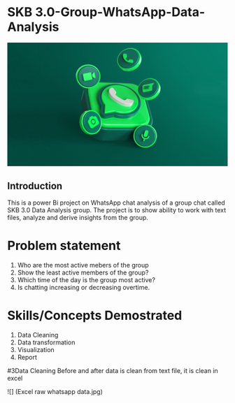 # SKB 3.0-Group-WhatsApp-Data-Analysis
![](WhatsApp_Logo.png)

## Introduction
This is a power Bi project on WhatsApp chat analysis of a group chat called SKB 3.0 Data Analysis group. The project is to show ability to work with text files, analyze and derive insights from the group. 

# Problem statement
1. Who are the most active mebers of the group
2. Show the least active members of the group?
3. Which time of the day is the group most active?
4. Is chatting increasing or decreasing overtime.

# Skills/Concepts Demostrated
1. Data Cleaning
2. Data transformation
3. Visualization
4. Report

#3Data Cleaning 
Before and after data is clean from text file, it is clean in excel

![] (Excel raw whatsapp data.jpg)
